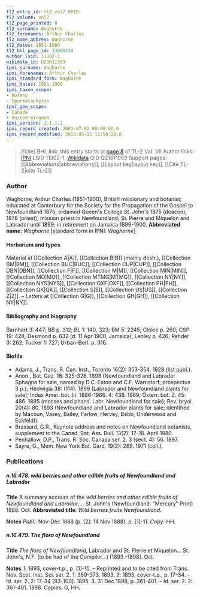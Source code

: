```yaml
---
tl2_entry_id: tl2_vol7_0010
tl2_volume: vol7
tl2_page_printed: 8
tl2_surname: Waghorne
tl2_forenames: Arthur Charles
tl2_name_abbrev: Waghorne
tl2_dates: 1851-1900
tl2_bhl_page_id: 33066310
author_lsid: 11302-1
wikidata_id: Q21611959
ipni_surname: Waghorne
ipni_forenames: Arthur Charles
ipni_standard_form: Waghorne
ipni_dates: 1851-1900
ipni_taxon_scope: 
- Botany
- Spermatophytes
ipni_geo_scope: 
- Canada
- United Kingdom
ipni_version: 1.1.1.1
ipni_record_created: 2003-07-02 00:00:00.0
ipni_record_modified: 2013-05-15 11:50:28.0
---
```


> [!cite] BHL link: this entry starts at [page 8](https://www.biodiversitylibrary.org/page/33066310) of TL-2 Vol. VII
> Author links: [IPNI](https://www.ipni.org/a/11302-1) LSID 11302-1, [Wikidata](https://www.wikidata.org/wiki/Q21611959) QID Q21611959
> Support pages: [[Abbreviations|abbreviations]], [[Layout key|layout key]], [[Cite TL-2|cite TL-2]]

### Author

Waghorne, Arthur Charles (1851-1900), British missionary and botanist; educated at Canterbury for the Society for the Propagation of the Gospel to Newfoundland 1875; ordained Queen's College St. John's 1875 (deacon), 1878 (priest); mission priest in Newfoundland, St. Pierre and Miquelon and Labrador until 1899; in retirement on Jamaica 1899-1900. 
**Abbreviated name**: *Waghorne* \[standard form in IPNI: *Waghorne*\]

#### Herbarium and types

Material at [[Collection A|A]], [[Collection B|B]] (mainly destr.), [[Collection BM|BM]], [[Collection BUC|BUC]], [[Collection CUP|CUP]], [[Collection DBN|DBN]], [[Collection F|F]], [[Collection M|M]], [[Collection MIN|MIN]], [[Collection MO|MO]], [[Collection MTMG|MTMG]], [[Collection NY|NY]], [[Collection NYS|NYS]], [[Collection OXF|OXF]], [[Collection PH|PH]], [[Collection QK|QK]], [[Collection S|S]], [[Collection US|US]], [[Collection Z|Z]]. – *Letters* at [[Collection G|G]], [[Collection GH|GH]], [[Collection NY|NY]].

#### Bibliography and biography

Barnhart 3: 447; BB p. 312; BL 1: 140, 323; BM 5: 2245; Clokie p. 260; CSP 19: 428; Desmond p. 632 (d. 11 Apr 1900, Jamaica); Lenley p. 426; Rehder 3: 262; Tucker 1: 727; Urban-Berl. p. 316.

#### Biofile

- Adams, J., Trans. R. Can. Inst., Toronto 16(2): 353-354. 1928 (list publ.).
- Anon., Bot. Gaz. 18: 325-326. 1893 (Newfoundland and Labrador Sphagna for sale, named by D.C. Eaton and C.F. Warnstorf; prospectus 3 p.); Hedwigia 38: (114). 1899 (Labrador and Newfoundland plants for sale); Index Amer. bot. lit. 1886-1966. 4: 438. 1969; Österr. bot. Z. 45: 486. 1895 (mosses and phans. Labr. Newfoundland for sale); Rev. bryol. 20(4): 80. 1893 (Newfoundland and Labrador plants for sale; identified by Macoun, Vasey, Bailey, Farlow, Hervey, Bebb, Underwood and Eckfeldt).
- Brassard, G.R., Keynote address and notes on Newfoundland botanists, supplement to the Canad. Bot. Ass. Bull. 13(2): 17-18. April 1980.
- Penhallow, D.P., Trans. R. Soc. Canada ser. 2. 3 (sect. 4): 56. 1897.
- Sayre, G., Mem. New York Bot. Gard. 19(2): 269. 1971 (coll.).

### Publications

##### n.16.478. wild berries and other edible fruits of Newfoundland and Labrador

**Title**
A summary account of the *wild berries and other edible fruits of Newfoundland and Labrador*,... St. John's (Newfoundland. "Mercury" Print) 1888. Oct.
**Abbreviated title**: *Wild berries fruits Newfoundland*.

**Notes**
*Publ*.: Nov-Dec 1888 (p. \[2\]: 14 Nov 1888), p. \[1\]-11. *Copy*: HH.

##### n.16.479. The flora of Newfoundland

**Title**
*The flora of Newfoundland*, Labrador and St. Pierre et Miquelon... St. John's, N.F. (to be had of the Compiler...) \[1893.-1898\]. Oct.

**Notes**
*1*: 1893, cover-t.p., p. \[1\]-15. – Reprinted and to be cited from Trans. Nov. Scot. Inst. Sci. ser. 2. 1: 359-373. 1893.
*2*: 1895, cover-t.p., p. 17-34. – Id. ser. 2. 2: 17-34 \[93-100\]. 1895.
*3*. 31 Dec 1898, p. 361-401. – Id. ser. 2. 2: 361-401. 1898.
*Copies*: G, HH.

